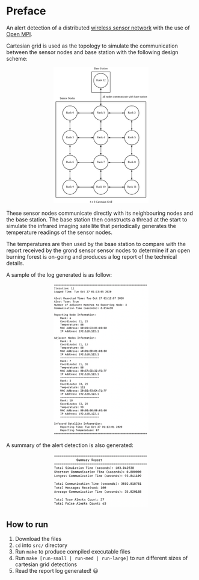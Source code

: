 # Preface
An alert detection of a distributed [wireless sensor network](https://en.wikipedia.org/wiki/Wireless_sensor_network) with the use of [Open MPI](https://www.open-mpi.org). 

Cartesian grid is used as the topology to simulate the communication between the sensor nodes and base station with the following design scheme: 

<p align="center">
    <img src="screenshots/grid.png" width="50%">
</p>

These sensor nodes communicate directly with its neighbouring nodes and the base station. The base station then constructs a thread at the start to simulate the infrared imaging satellite that periodically generates the temperature readings of the sensor nodes. 

The temperatures are then used by the bsae station to compare with the report received by the grond sensor sensor nodes to determine if an open burning forest is on-going and produces a log report of the technical details.

A sample of the log generated is as follow: 
<p align="center">
    <img src="screenshots/log.png" width="50%">
</p>

A summary of the alert detection is also generated: 
<p align="center">
    <img src="screenshots/summary.png" width="50%">
</p>

## How to run

1. Download the files
2. `cd` into `src/` directory
3. Run `make` to produce compiled executable files
4. Run `make [run-small | run-med | run-large]` to run different sizes of cartesian grid detections 
5. Read the report log generated! 😃


